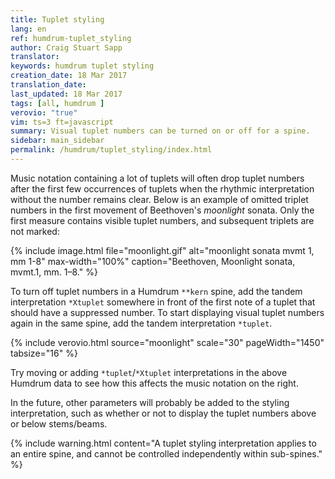 ```yaml
---
title: Tuplet styling
lang: en
ref: humdrum-tuplet_styling
author: Craig Stuart Sapp
translator: 
keywords: humdrum tuplet styling
creation_date: 18 Mar 2017
translation_date: 
last_updated: 18 Mar 2017
tags: [all, humdrum ]
verovio: "true"
vim: ts=3 ft=javascript
summary: Visual tuplet numbers can be turned on or off for a spine.
sidebar: main_sidebar
permalink: /humdrum/tuplet_styling/index.html
---
```



Music notation containing a lot of tuplets will often drop tuplet
numbers after the first few occurrences of tuplets when the
rhythmic interpretation without the number remains clear.  Below
is an example of omitted triplet numbers in the first movement of
Beethoven's *moonlight* sonata.  Only the first measure contains
visible tuplet numbers, and subsequent triplets are not marked:

{% include image.html
	file="moonlight.gif"
	alt="moonlight sonata mvmt 1, mm 1-8"
	max-width="100%"
	caption="Beethoven, Moonlight sonata, mvmt.1, mm. 1&ndash;8."
%}

To turn off tuplet numbers in a Humdrum `**kern` spine, add the
tandem interpretation `*Xtuplet` somewhere in front of the first
note of a tuplet that should have a suppressed number.  To start
displaying visual tuplet numbers again in the same spine, add
the tandem interpretation `*tuplet`.

{% include verovio.html
	source="moonlight"
	scale="30"
	pageWidth="1450"
	tabsize="16"
%}

<script type="application/json" id="moonlight">
**kern	**kern
*clefF4	*clefG2
*k[f#c#g#d#]	*k[f#c#g#d#]
*c#:	*c#:
*M2/2	*M2/2
*MM54	*MM54
=1-	=1-
1CC# 1C#	12G#L
.	12c#
.	12eJ
.	12G#L
.	12c#
.	12eJ
.	12G#L
.	12c#
.	12eJ
.	12G#L
.	12c#
.	12eJ
*	*Xtuplet
=2	=2
1BBB 1BB	12G#L
.	12c#
.	12eJ
.	12G#L
.	12c#
.	12eJ
.	12G#L
.	12c#
.	12eJ
.	12G#L
.	12c#
.	12eJ
=3	=3
2AAA 2AA	12AL
.	12c#
.	12eJ
.	12AL
.	12c#
.	12eJ
2FFF# 2FF#	12AL
.	12dn
.	12f#J
.	12AL
.	12d
.	12f#J
=4	=4
2GGG# 2GG#	12G#L
.	12B#
.	12f#J
.	12G#L
.	12c#
.	12eJ
2GGG# 2GG#	12G#L
.	12c#
.	12d#XJ
.	12F#Lj
.	12B#
.	12d#J
=5	=5
*	*^
1CC# 1GG# 1C#	2r	12EL
.	.	12G#
.	.	12c#J
.	.	12G#L
.	.	12c#
.	.	12eJ
.	4r	12G#L
.	.	12c#
.	.	12eJ
!	!	!
.	8.g#L	12G#L
.	.	12c#
.	.	12eJ
.	16g#Jk	.
=6	=6	=6
1BBB# 1GG# 1BB#	2.g#	12G#L
.	.	12d#
.	.	12f#J
.	.	12G#L
.	.	12d#
.	.	12f#J
.	.	12G#L
.	.	12d#
.	.	12f#J
.	8.g#L	12G#L
.	.	12d#
.	.	12f#J
.	16g#Jk	.
=7	=7	=7
(<2CC# (>2C#	(2g#	12G#L
.	.	12c#
.	.	12eJ
.	.	12G#L
.	.	12c#
.	.	12eJ
2FFF#) 2FF#)	2a	12AL
.	.	12c#
.	.	12f#J
.	.	12AL
.	.	12c#
.	.	12f#J
=8	=8	=8
2BBB 2BB	2g#	12G#L
.	.	12B
.	.	12eJ
.	.	12G#L
.	.	12B
.	.	12eJ
2BBB 2BB	4f#	12AL
.	.	12B
.	.	12d#J
.	4b	12AL
.	.	12B
.	.	12d#J
=9	=9	=9
*	*v	*v
*-	*-
!!!RDF**kern: < = below
!!!RDF**kern: > = above
</script>

Try moving or adding `*tuplet`/`*Xtuplet` interpretations in the above 
Humdrum data to see how this affects the music notation on the right.

In the future, other parameters will probably be added to the styling 
interpretation, such as whether or not to display the tuplet numbers 
above or below stems/beams.

{% include warning.html
	content="A tuplet styling interpretation applies to an entire spine, and cannot be controlled independently within sub-spines."
%}

